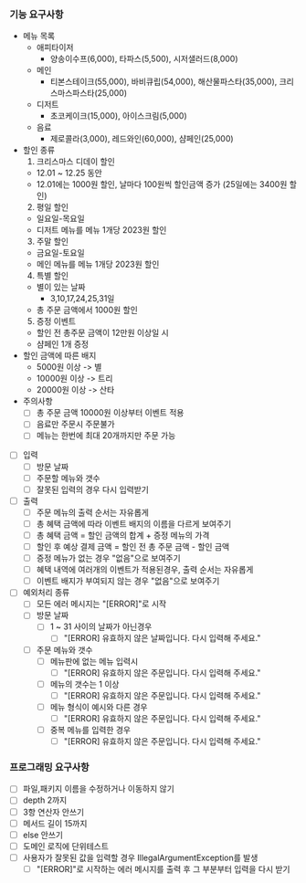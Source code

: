 ### 기능 요구사항
- 메뉴 목록
  - 애피타이저
    - 양송이수프(6,000), 타파스(5,500), 시저샐러드(8,000)
  - 메인
    - 티본스테이크(55,000), 바비큐립(54,000), 해산물파스타(35,000), 크리스마스파스타(25,000)
  - 디저트
    - 초코케이크(15,000), 아이스크림(5,000)
  - 음료
    - 제로콜라(3,000), 레드와인(60,000), 샴페인(25,000)
- 할인 종류
  1. 크리스마스 디데이 할인
    - 12.01 ~ 12.25 동안
    - 12.01에는 1000원 할인, 날마다 100원씩 할인금액 증가 (25일에는 3400원 할인)
  2. 평일 할인
    - 일요일-목요일
    - 디저트 메뉴를 메뉴 1개당 2023원 할인
  3. 주말 할인
    - 금요일-토요일
    - 메인 메뉴를 메뉴 1개당 2023원 할인
  4. 특별 할인
    - 별이 있는 날짜
      - 3,10,17,24,25,31일
    - 총 주문 금액에서 1000원 할인
  5. 증정 이벤트
    - 할인 전 총주문 금액이 12만원 이상일 시
    - 샴페인 1개 증정
- 할인 금액에 따른 배지
  - 5000원 이상 -> 별
  - 10000원 이상 -> 트리
  - 20000원 이상 -> 산타
- 주의사항
  - [ ] 총 주문 금액 10000원 이상부터 이벤트 적용
  - [ ] 음료만 주문시 주문불가
  - [ ] 메뉴는 한번에 최대 20개까지만 주문 가능
- [ ] 입력
  - [ ] 방문 날짜
  - [ ] 주문할 메뉴와 갯수
  - [ ] 잘못된 입력의 경우 다시 입력받기
- [ ] 출력
  - [ ] 주문 메뉴의 출력 순서는 자유롭게
  - [ ] 총 혜택 금액에 따라 이벤트 배지의 이름을 다르게 보여주기
  - [ ] 총 혜택 금액 = 할인 금액의 합계 + 증정 메뉴의 가격
  - [ ] 할인 후 예상 결제 금액 = 할인 전 총 주문 금액 - 할인 금액
  - [ ] 증정 메뉴가 없는 경우 "없음"으로 보여주기
  - [ ] 혜택 내역에 여러개의 이벤트가 적용된경우, 출력 순서는 자유롭게
  - [ ] 이벤트 배지가 부여되지 않는 경우 "없음"으로 보여주기
- [ ] 예외처리 종류
  - [ ] 모든 에러 메시지는 "[ERROR]"로 시작 
  - [ ] 방문 날짜
    - [ ] 1 ~ 31 사이의 날짜가 아닌경우
      - [ ] "[ERROR] 유효하지 않은 날짜입니다. 다시 입력해 주세요."
  - [ ] 주문 메뉴와 갯수
    - [ ] 메뉴판에 없는 메뉴 입력시   
      - [ ] "[ERROR] 유효하지 않은 주문입니다. 다시 입력해 주세요."
    - [ ] 메뉴의 갯수는 1 이상
      - [ ] "[ERROR] 유효하지 않은 주문입니다. 다시 입력해 주세요."
    - [ ] 메뉴 형식이 예시와 다른 경우
      - [ ] "[ERROR] 유효하지 않은 주문입니다. 다시 입력해 주세요."
    - [ ] 중복 메뉴를 입력한 경우
      - [ ] "[ERROR] 유효하지 않은 주문입니다. 다시 입력해 주세요."

### 프로그래밍 요구사항
- [ ] 파일,패키지 이름을 수정하거나 이동하지 않기
- [ ] depth 2까지
- [ ] 3항 연산자 안쓰기
- [ ] 메서드 길이 15까지
- [ ] else 안쓰기
- [ ] 도메인 로직에 단위테스트
- [ ] 사용자가 잘못된 값을 입력할 경우 IllegalArgumentException를 발생
  - [ ] "[ERROR]"로 시작하는 에러 메시지를 출력 후 그 부분부터 입력을 다시 받기